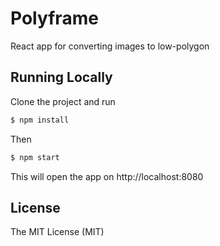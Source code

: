 # Polyframe

React app for converting images to low-polygon

## Running Locally

Clone the project and run

```bash
$ npm install
```

Then

```bash
$ npm start
```

This will open the app on http://localhost:8080

## License

The MIT License (MIT)
